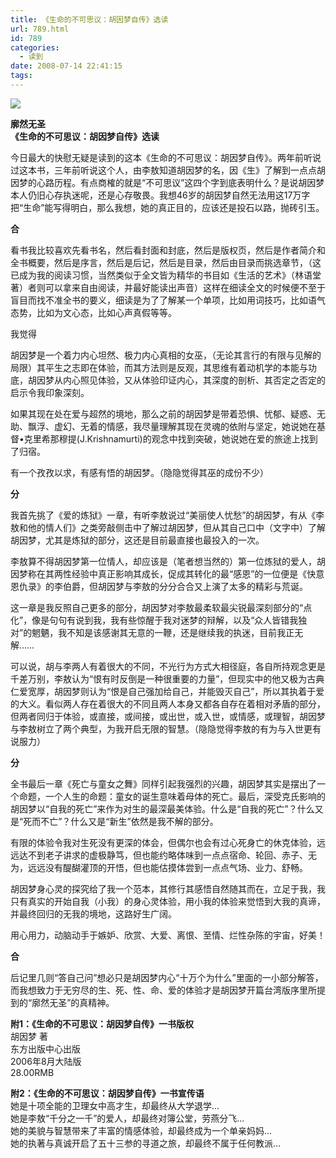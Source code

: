 ```yaml
---
title: 《生命的不可思议：胡因梦自传》选读
url: 789.html
id: 789
categories:
  - 读到
date: 2008-07-14 22:41:15
tags:
---
```


![](http://photo.guolaijie.com/rooufer/attachments/month_0807/a2008714223835.jpg)  
  

**廓然无圣  
《生命的不可思议：胡因梦自传》选读**

  
今日最大的快慰无疑是读到的这本《生命的不可思议：胡因梦自传》。两年前听说过这本书，三年前听说这个人，由李敖知道胡因梦的名，因《生》了解到一点点胡因梦的心路历程。有点商榷的就是“不可思议”这四个字到底表明什么？是说胡因梦本人仍旧心存执迷呢，还是心存敬畏。我想46岁的胡因梦自然无法用这17万字把“生命”能写得明白，那么我想，她的真正目的，应该还是投石以路，抛砖引玉。  
  

**合**

  
看书我比较喜欢先看书名，然后看封面和封底，然后是版权页，然后是作者简介和全书概要，然后是序言，然后是后记，然后是目录，然后由目录而挑选章节，（这已成为我的阅读习惯，当然类似于全文皆为精华的书目如《生活的艺术》（林语堂 著）者则可以拿来自由阅读，并最好能读出声音）这样在细读全文的时候便不至于盲目而找不准全书的要义，细读是为了了解某一个单项，比如用词技巧，比如语气态势，比如为文心态，比如心声真假等等。  
  
我觉得  
  
胡因梦是一个着力内心坦然、极力内心真相的女巫，（无论其言行的有限与见解的局限）其平生之志即在体验，而其方法则是反观，其思维有着动机学的本能与功底，胡因梦从内心照见体验，又从体验印证内心，其深度的剖析、其否定之否定的启示令我印象深刻。  
  
如果其现在处在爱与超然的境地，那么之前的胡因梦是带着恐惧、忧郁、疑惑、无助、飘浮、虚幻、无着的情感，我尽量理解其现在灵魂的依附与坚定，她说她在基督•克里希那穆提(J.Krishnamurti)的观念中找到突破，她说她在爱的旅途上找到了归宿。  
  
有一个孜孜以求，有感有悟的胡因梦。（隐隐觉得其巫的成份不少）  
  

**分**

  
我首先挑了《爱的炼狱》一章，有听李敖说过“美丽使人忧愁”的胡因梦，有从《李敖和他的情人们》之类旁敲侧击中了解过胡因梦，但从其自己口中（文字中）了解胡因梦，尤其是炼狱的部分，这还是目前最直接也最投入的一次。  
  
李敖算不得胡因梦第一位情人，却应该是（笔者想当然的）第一位炼狱的爱人，胡因梦称在其两性经验中真正影响其成长，促成其转化的最“感恩”的一位便是《快意恩仇录》的李伯爵，但胡因梦与李敖的分分合合又上演了太多的精彩与荒诞。  
  
这一章是我反照自己更多的部分，胡因梦对李敖最柔软最尖锐最深刻部分的“点化”，像是句句有说到我，我有些惊醒于我对迷梦的辩解，以及“众人皆错我独对”的魍魉，我不知是该感谢其无意的一鞭，还是继续我的执迷，目前我正无解……  
  
可以说，胡与李两人有着很大的不同，不光行为方式大相径庭，各自所持观念更是千差万别，李敖认为“恨有时反倒是一种很重要的力量”，但现实中的他又极为古典仁爱宽厚，胡因梦则认为“恨是自己强加给自己，并能毁灭自己”，所以其执着于爱的大义。看似两人存在着很大的不同且两人本身又都各自存在着相对矛盾的部分，但两者同归于体验，或直接，或间接，或出世，或入世，或情感，或理智，胡因梦与李敖树立了两个典型，为我开启无限的智慧。（隐隐觉得李敖的有为与入世更有说服力）  
  

**分**

  
全书最后一章《死亡与童女之舞》同样引起我强烈的兴趣，胡因梦其实是摆出了一个命题，一个人生的命题：童女的诞生意味着母体的死亡。最后，深受克氏影响的胡因梦以“自我的死亡”来作为对生的最深最美体验。什么是“自我的死亡”？什么又是“死而不亡”？什么又是“新生”依然是我不解的部分。  
  
有限的体验令我对生死没有更深的体会，但偶尔也会有过心死身亡的休克体验，远远达不到老子讲求的虚极静笃，但也能约略体味到一点点宿命、轮回、赤子、无为，远远没有醍醐灌顶的开悟，但也能估摸体尝到一点点气场、业力、舒畅。  
  
胡因梦身心灵的探究给了我一个范本，其修行其感悟自然随其而在，立足于我，我只有真实的开始自我（小我）的身心灵体验，用小我的体验来觉悟到大我的真谛，并最终回归的无我的境地，这路好生广阔。  
  
用心用力，动脑动手于嫉妒、欣赏、大爱、离恨、至情、烂性杂陈的宇宙，好美！  
  

**合**

  
后记里几则“答自己问”想必只是胡因梦内心“十万个为什么”里面的一小部分解答，而我想致力于无穷尽的生、死、性、命、爱的体验才是胡因梦开篇台湾版序里所提到的“廓然无圣”的真精神。  
  
  
**附1：《生命的不可思议：胡因梦自传》一书版权**  
胡因梦 著    
东方出版中心出版    
2006年8月大陆版  
28.00RMB  
  
**附2：《生命的不可思议：胡因梦自传》一书宣传语**  
她是十项全能的卫理女中高才生，却最终从大学退学…  
她是李敖“千分之一千”的爱人，却最终对簿公堂，劳燕分飞…  
她的美貌与智慧带来了丰富的情感体验，却最终成为一个单亲妈妈…  
她的执著与真诚开启了五十三参的寻道之旅，却最终不属于任何教派…